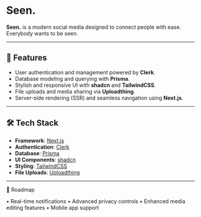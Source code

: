 # Seen.

**Seen.** is a modern social media designed to connect people with ease. Everybody wants to be seen.

---

## 🚀 Features
- User authentication and management powered by **Clerk**.
- Database modeling and querying with **Prisma**.
- Stylish and responsive UI with **shadcn** and **TailwindCSS**.
- File uploads and media sharing via **Uploadthing**.
- Server-side rendering (SSR) and seamless navigation using **Next.js**.

---

## 🛠️ Tech Stack
- **Framework**: [Next.js](https://nextjs.org/)
- **Authentication**: [Clerk](https://clerk.dev/)
- **Database**: [Prisma](https://www.prisma.io/)
- **UI Components**: [shadcn](https://ui.shadcn.dev/)
- **Styling**: [TailwindCSS](https://tailwindcss.com/)
- **File Uploads**: [Uploadthing](https://uploadthing.com/)

---

🌟 Roadmap

•	Real-time notifications
•	Advanced privacy controls
•	Enhanced media editing features
•	Mobile app support

